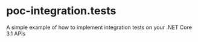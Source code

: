 # poc-integration.tests
A simple example of how to implement integration tests on your .NET Core 3.1 APIs
